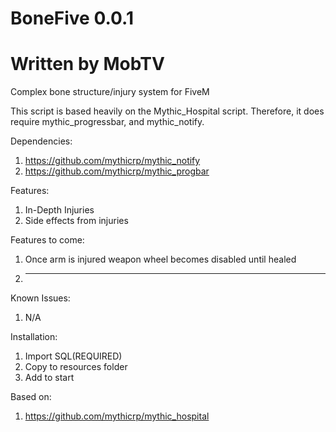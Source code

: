# BoneFive 0.0.1
# Written by MobTV
Complex bone structure/injury system for FiveM

This script is based heavily on the Mythic_Hospital script. Therefore, it does require mythic_progressbar, and mythic_notify.

Dependencies:
1. https://github.com/mythicrp/mythic_notify
2. https://github.com/mythicrp/mythic_progbar

Features:
1. In-Depth Injuries
2. Side effects from injuries

Features to come:
1. Once arm is injured weapon wheel becomes disabled until healed
2. ----

Known Issues:
1. N/A

Installation:
1. Import SQL(REQUIRED)
2. Copy to resources folder
3. Add to start

Based on:
1. https://github.com/mythicrp/mythic_hospital
